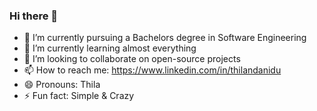 ### Hi there 👋


- 🔭 I’m currently pursuing a Bachelors degree in Software Engineering
- 🌱 I’m currently learning almost everything
- 👯 I’m looking to collaborate on open-source projects
- 📫 How to reach me: https://www.linkedin.com/in/thilandanidu
- 😄 Pronouns: Thila
- ⚡ Fun fact: Simple & Crazy

